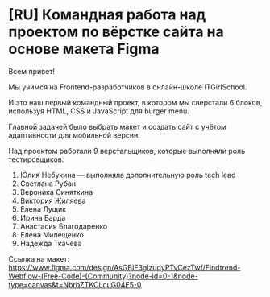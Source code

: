 # [RU] Командная работа над проектом по вёрстке сайта на основе макета Figma

Всем привет!

Мы учимся на Frontend-разработчиков в онлайн-школе ITGirlSchool.

И это наш первый командный проект, в котором мы сверстали 6 блоков, используя HTML, CSS и JavaScript для burger menu.

Главной задачей было выбрать макет и создать сайт с учётом адаптивности для мобильной версии.

Над проектом работали 9 верстальщиков, которые выполняли роль тестировщиков:

1. Юлия Небукина — выполняла дополнительную роль tech lead
2. Светлана Рубан
3. Вероника Синяткина
4. Виктория Жиляева
5. Елена Лущик
6. Ирина Барда
7. Анастасия Благодаренко
8. Елена Милещенко
9. Надежда Ткачёва

Ссылка на макет:
https://www.figma.com/design/AsGBIF3glzudyPTvCezTwf/Findtrend-Webflow-(Free-Code)-(Community)?node-id=0-1&node-type=canvas&t=NbrbZTKOLcuG04F5-0

